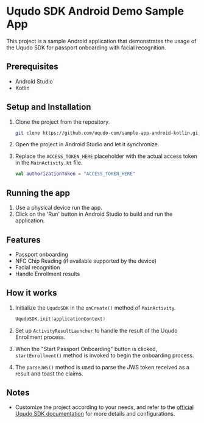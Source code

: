 # Uqudo SDK Android Demo Sample App

This project is a sample Android application that demonstrates the usage of the Uqudo SDK for passport onboarding with facial recognition.

## Prerequisites

- Android Studio
- Kotlin

## Setup and Installation

1. Clone the project from the repository.

    ```sh
    git clone https://github.com/uqudo-com/sample-app-android-kotlin.git
    ```

2. Open the project in Android Studio and let it synchronize.

3. Replace the `ACCESS_TOKEN_HERE` placeholder with the actual access token in the `MainActivity.kt` file.

    ```kotlin
    val authorizationToken = "ACCESS_TOKEN_HERE"
    ```

## Running the app

1. Use a physical device run the app.
2. Click on the 'Run' button in Android Studio to build and run the application.

## Features

- Passport onboarding
- NFC Chip Reading (if available supported by the device)
- Facial recognition
- Handle Enrollment results

## How it works

1. Initialize the `UqudoSDK` in the `onCreate()` method of `MainActivity`.

    ```kotlin
    UqudoSDK.init(applicationContext)
    ```

2. Set up `ActivityResultLauncher` to handle the result of the Uqudo Enrollment process.

3. When the "Start Passport Onboarding" button is clicked, `startEnrollment()` method is invoked to begin the onboarding process.

4. The `parseJWS()` method is used to parse the JWS token received as a result and toast the claims.

## Notes

- Customize the project according to your needs, and refer to the [official Uqudo SDK documentation](http://docs.uqudo.com/docs/) for more details and configurations.
